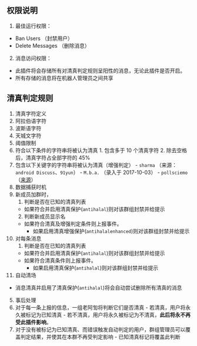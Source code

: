 ## 权限说明

1. 最佳运行权限：
  - Ban Users （封禁用户）
  - Delete Messages （删除消息）
2. 消息访问权限：
  - 此插件将会存储所有对清真判定规则呈阳性的消息，无论此插件是否开启。
  - 所有存储的消息将在机器人管理员之间共享
  
## 清真判定规则

1. 清真字符定义
  1. 阿拉伯语字符
  2. 波斯语字符
  3. 天城文字符
2. 阈值限制
  1. 符合以下条件的字符串将被认为清真
    1. 包含多于 10 个清真字符
    2. 除去空格后，清真字符占全部字符的 45%
  2. 包含以下关键字的字符串将被认为清真（增强判定）
    - `sharma` （来源：`android Discuss`、`91yun`）
    - `M.b.a.` （录入于 2017-10-03）
    - `pollsciemo` （[来源](https://t.me/geekschannel/844)）
3. 数据捕获时机
  1. 新成员加群时，
     1. 判断是否在已知的清真列表
       - 如果符合并启用清真保护(`antihalal`)则对该群组封禁并给提示
     2. 判断新成员显示名
       - 如果符合清真及增强判定条件则上报事件。
           - 如果启用清真增强保护(`antihalalenhanced`)则对该群组封禁并给提示
  2. 对每条消息
     1. 判断是否在已知的清真列表
       - 如果符合并启用清真保护(`antihalal`)则对该群组封禁并给提示
     - 如果符合清真条件则上报事件。
       - 如果启用清真保护(`antihalal`)则对该群组封禁并给提示
4. 自动清场
  - 消息清真并启用了清真保护(`antihalal`)将会自动尝试删除所有清真的消息
5. 事后处理
  1. 对于每一条上报的信息，一组老阿訇将判断它们是否清真
    - 若清真，用户将永久被标记为已知清真
    - 若不清真，用户将永久被标记为不清真，**此后将永不再受此插件影响**。
  2. 对于没有被标记为已知清真、而错误触发自动判定的用户，群组管理员可以覆盖判定结果，并使其在本群不再受判定影响
    - 已知清真标记将覆盖此判断
